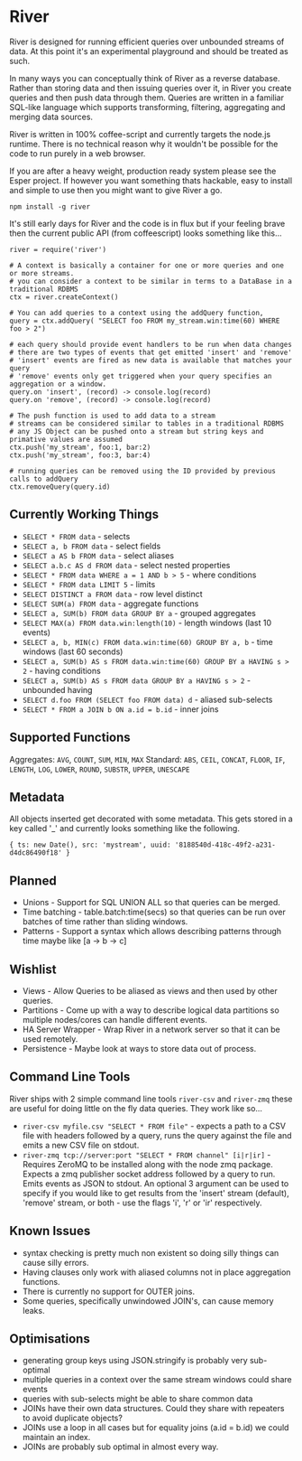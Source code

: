 River
=====

River is designed for running efficient queries over unbounded streams of data. At this point it's an experimental playground and should be treated as such.

In many ways you can conceptually think of River as a reverse database. Rather than storing data and then issuing queries over it, in River you create queries and then push data through them. Queries are written in a familiar SQL-like language which supports transforming, filtering, aggregating and merging data sources.

River is written in 100% coffee-script and currently targets the node.js runtime. There is no technical reason why it wouldn't be possible for the code to run purely in a web browser.

If you are after a heavy weight, production ready system please see the Esper project. If however you want something thats hackable, easy to install and simple to use then you might want to give River a go.

    npm install -g river

It's still early days for River and the code is in flux but if your feeling brave then the current public API (from coffeescript) looks something like this...

    river = require('river')

    # A context is basically a container for one or more queries and one or more streams.
    # you can consider a context to be similar in terms to a DataBase in a traditional RDBMS
    ctx = river.createContext()

    # You can add queries to a context using the addQuery function,
    query = ctx.addQuery( "SELECT foo FROM my_stream.win:time(60) WHERE foo > 2")

    # each query should provide event handlers to be run when data changes
    # there are two types of events that get emitted 'insert' and 'remove'
    # 'insert' events are fired as new data is available that matches your query
    # 'remove' events only get triggered when your query specifies an aggregation or a window.
    query.on 'insert', (record) -> console.log(record)
    query.on 'remove', (record) -> console.log(record)

    # The push function is used to add data to a stream
    # streams can be considered similar to tables in a traditional RDBMS
    # any JS Object can be pushed onto a stream but string keys and primative values are assumed
    ctx.push('my_stream', foo:1, bar:2)
    ctx.push('my_stream', foo:3, bar:4)

    # running queries can be removed using the ID provided by previous calls to addQuery
    ctx.removeQuery(query.id)


Currently Working Things
------------------------
* `SELECT * FROM data` - selects
* `SELECT a, b FROM data` - select fields
* `SELECT a AS b FROM data` - select aliases
* `SELECT a.b.c AS d FROM data` - select nested properties
* `SELECT * FROM data WHERE a = 1 AND b > 5` - where conditions
* `SELECT * FROM data LIMIT 5` - limits
* `SELECT DISTINCT a FROM data` - row level distinct
* `SELECT SUM(a) FROM data` - aggregate functions
* `SELECT a, SUM(b) FROM data GROUP BY a` - grouped aggregates
* `SELECT MAX(a) FROM data.win:length(10)` - length windows (last 10 events)
* `SELECT a, b, MIN(c) FROM data.win:time(60) GROUP BY a, b` - time windows (last 60 seconds)
* `SELECT a, SUM(b) AS s FROM data.win:time(60) GROUP BY a HAVING s > 2` - having conditions
* `SELECT a, SUM(b) AS s FROM data GROUP BY a HAVING s > 2` - unbounded having
* `SELECT d.foo FROM (SELECT foo FROM data) d` - aliased sub-selects
* `SELECT * FROM a JOIN b ON a.id = b.id` - inner joins


Supported Functions
-------------------
Aggregates: `AVG`, `COUNT`, `SUM`, `MIN`, `MAX`
Standard: `ABS`, `CEIL`, `CONCAT`, `FLOOR`, `IF`, `LENGTH`, `LOG`, `LOWER`, `ROUND`, `SUBSTR`, `UPPER`, `UNESCAPE`


Metadata
--------
All objects inserted get decorated with some metadata. This gets stored in a key called '_' and currently looks something like the following.

    { ts: new Date(), src: 'mystream', uuid: '8188540d-418c-49f2-a231-d4dc86490f18' }


Planned
-------
* Unions - Support for SQL UNION ALL so that queries can be merged.
* Time batching - table.batch:time(secs) so that queries can be run over batches of time rather than sliding windows.
* Patterns - Support a syntax which allows describing patterns through time maybe like [a -> b -> c]


Wishlist
--------
* Views - Allow Queries to be aliased as views and then used by other queries.
* Partitions - Come up with a way to describe logical data partitions so multiple nodes/cores can handle different events.
* HA Server Wrapper - Wrap River in a network server so that it can be used remotely.
* Persistence - Maybe look at ways to store data out of process.


Command Line Tools
------------------
River ships with 2 simple command line tools `river-csv` and `river-zmq` these are useful for doing little on the fly data queries. They work like so...

* `river-csv myfile.csv "SELECT * FROM file"` - expects a path to a CSV file with headers followed by a query, runs the query against the file and emits a new CSV file on stdout.
* `river-zmq tcp://server:port "SELECT * FROM channel" [i|r|ir]` - Requires ZeroMQ to be installed along with the node zmq package. Expects a zmq publisher socket address followed by a  query to run. Emits events as JSON to stdout. An optional 3 argument can be used to specify if you would like to get results from the 'insert' stream (default), 'remove' stream, or both - use the flags 'i', 'r' or 'ir' respectively.


Known Issues
------------
* syntax checking is pretty much non existent so doing silly things can cause silly errors.
* Having clauses only work with aliased columns not in place aggregation functions.
* There is currently no support for OUTER joins.
* Some queries, specifically unwindowed JOIN's, can cause memory leaks.


Optimisations
-------------
* generating group keys using JSON.stringify is probably very sub-optimal
* multiple queries in a context over the same stream windows could share events
* queries with sub-selects might be able to share common data
* JOINs have their own data structures. Could they share with repeaters to avoid duplicate objects?
* JOINs use a loop in all cases but for equality joins (a.id = b.id) we could maintain an index.
* JOINs are probably sub optimal in almost every way.

